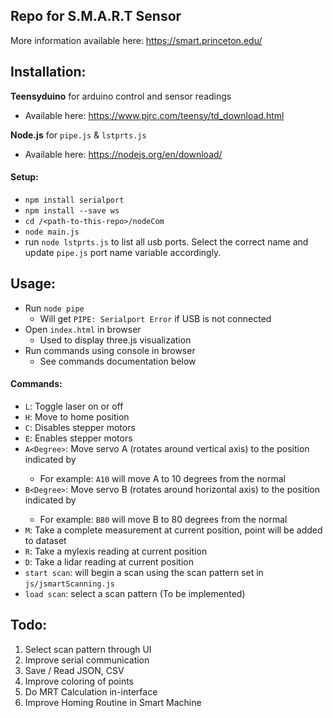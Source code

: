 ## Repo for S.M.A.R.T Sensor
More information available here: https://smart.princeton.edu/

## Installation:
**Teensyduino** for arduino control and sensor readings
- Available here: https://www.pjrc.com/teensy/td_download.html

**Node.js** for `pipe.js` & `lstprts.js`
- Available here: https://nodejs.org/en/download/

#### Setup:
- `npm install serialport`
- `npm install --save ws`
- `cd /<path-to-this-repo>/nodeCom`
- `node main.js`
- run `node lstprts.js` to list all usb ports. Select the correct name and update `pipe.js` port name variable accordingly.

## Usage:
- Run `node pipe`
    - Will get `PIPE: Serialport Error` if USB is not connected
- Open `index.html` in browser
    - Used to display three.js visualization
- Run commands using console in browser
    - See commands documentation below

#### Commands:
- `L`: Toggle laser on or off
- `H`: Move to home position
- `C`: Disables stepper motors
- `E`: Enables stepper motors
- `A<Degree>`: Move servo A (rotates around vertical axis) to the position indicated by <Degree>
    - For example: `A10` will move A to 10 degrees from the normal
- `B<Degree>`: Move servo B (rotates around horizontal axis) to the position indicated by <Degree>
    - For example: `B80` will move B to 80 degrees from the normal
- `M`: Take a complete measurement at current position, point will be added to dataset
- `R`: Take a mylexis reading at current position
- `D`: Take a lidar reading at current position
- `start scan`: will begin a scan using the scan pattern set in `js/jsmartScanning.js`
- `load scan`: select a scan pattern (To be implemented)

## Todo:
1. Select scan pattern through UI
2. Improve serial communication
3. Save / Read JSON, CSV
4. Improve coloring of points
5. Do MRT Calculation in-interface
6. Improve Homing Routine in Smart Machine
